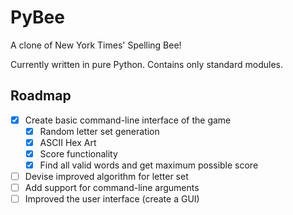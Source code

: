 # PyBee

A clone of New York Times' Spelling Bee!

Currently written in pure Python. Contains only standard modules.

## Roadmap
- [x] Create basic command-line interface of the game
  - [X] Random letter set generation
  - [X] ASCII Hex Art
  - [X] Score functionality
  - [X] Find all valid words and get maximum possible score
- [ ] Devise improved algorithm for letter set
- [ ] Add support for command-line arguments
- [ ] Improved the user interface (create a GUI)